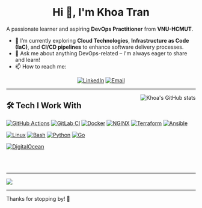 <div align="center">
  <h1>Hi 👋, I'm Khoa Tran</h1>
</div>

A passionate learner and aspiring **DevOps Practitioner** from **VNU-HCMUT**.

- 🔭 I’m currently exploring **Cloud Technologies**, **Infrastructure as Code (IaC)**, and **CI/CD pipelines** to enhance software delivery processes.
- 💬 Ask me about anything DevOps-related – I'm always eager to share and learn!
- 📫 How to reach me:
<div align="center">
  <a href="https://www.linkedin.com/in/khoatran139/" target="_blank"><img src="https://img.shields.io/badge/LinkedIn-0077B5?style=for-the-badge&logo=linkedin&logoColor=white" alt="LinkedIn"></a>
  <a href="mailto:khoatrandd.139@gmail.com"><img src="https://img.shields.io/badge/Email-D14836?style=for-the-badge&logo=gmail&logoColor=white" alt="Email"></a>
</div>

---

<img
  src="https://github-readme-streak-stats.herokuapp.com?user=kchan139&theme=shadow-purple&hide_border=true&card_width=420&card_height=240"
  align="right"
  alt="Khoa's GitHub stats" 
/>

<summary><h2>🛠️ Tech I Work With</h2></summary>

<!-- DevOps & Tooling -->
<a href="#"><img alt="GitHub Actions" src="https://img.shields.io/badge/GitHub%20Actions-D32F2F.svg?logo=github-actions&logoColor=white"></a>
<a href="#"><img alt="GitLab CI" src="https://img.shields.io/badge/GitLab%20CI-FC6D26.svg?logo=gitlab&logoColor=white"></a>
<a href="#"><img alt="Docker" src="https://img.shields.io/badge/Docker-2496ED.svg?logo=docker&logoColor=white"></a>
<a href="#"><img alt="NGINX" src="https://img.shields.io/badge/NGINX-009639.svg?logo=nginx&logoColor=white"></a>
<a href="#"><img alt="Terraform" src="https://img.shields.io/badge/Terraform-623CE4.svg?logo=terraform&logoColor=white"></a>
<a href="#"><img alt="Ansible" src="https://img.shields.io/badge/Ansible-333333.svg?logo=ansible&logoColor=white"></a>

<!-- OS, Scripting & Languages -->
<a href="#"><img alt="Linux" src="https://img.shields.io/badge/Linux-FCC624.svg?logo=linux&logoColor=black"></a>
<a href="#"><img alt="Bash" src="https://img.shields.io/badge/Bash-04968a.svg?logo=gnu-bash&logoColor=white"></a>
<a href="#"><img alt="Python" src="https://img.shields.io/badge/Python-481fa8.svg?logo=python&logoColor=white"></a>
<a href="#"><img alt="Go" src="https://img.shields.io/badge/Go-00ADD8.svg?logo=go&logoColor=white"></a>

<!-- Cloud Providers -->
<a href="#"><img alt="DigitalOcean" src="https://img.shields.io/badge/DigitalOcean-0080FF.svg?logo=digitalocean&logoColor=white"></a>

<br>
<br>

---

<img src="https://github-readme-activity-graph.vercel.app/graph?username=kchan139&theme=github-compact&grid=true&hide_border=true&area=true&area_color=6e4def&title_color=a08efc&line=704df1&point=4795e5" />

---

Thanks for stopping by! 🚀
